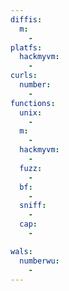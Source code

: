 ```yaml
---
diffis:
  m:
    -
platfs:
  hackmyvm:
    -
curls:
  number:
    -
functions:
  unix:
    -
  m:
    -
  hackmyvm:
    -
  fuzz:
    -
  bf:
    -
  sniff:
    -
  cap:
    -

wals:
  numberwu:
    -
---
```

